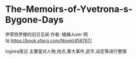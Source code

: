 # The-Memoirs-of-Yvetrona-s-Bygone-Days
伊芙特罗娜的旧日见闻
作者: 橘赭Juzer
网址:https://book.sfacg.com/Novel/456767/

logseq笔记
主要是对人物,地点,重大事件,武平,设定等进行整理

